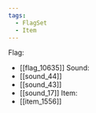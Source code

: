 ```yaml
---
tags:
  - FlagSet
  - Item
---
```

Flag:
- [[flag_10635]]
Sound:
- [[sound_44]]
- [[sound_43]]
- [[sound_17]]
Item:
- [[item_1556]]
